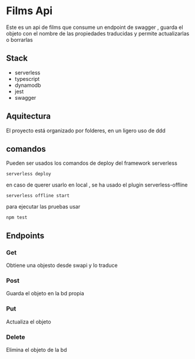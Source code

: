 # Films Api
Este es un api de films que consume un endpoint de swagger , guarda el objeto con el nombre de las propiedades traducidas 
y permite actualizarlas o borrarlas

## Stack
- serverless
- typescript
- dynamodb
- jest
- swagger

## Aquitectura
El proyecto está organizado por folderes, en un ligero uso de ddd 

## comandos

Pueden ser usados los comandos de deploy del framework serverless

`serverless deploy`

en caso de querer usarlo en local , se ha usado el plugin serverless-offline

`serverless offline start`

para ejecutar las pruebas usar

`npm test`

## Endpoints

### Get

Obtiene una objesto desde swapi y lo traduce

### Post

Guarda el objeto en la bd propia

### Put

Actualiza el objeto

### Delete

Elimina el objeto de la bd